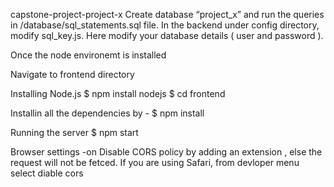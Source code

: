capstone-project-project-x
Create database “project_x” and run the queries in /database/sql_statements.sql file. In the backend under config directory, modify sql_key.js. Here modify your database details ( user and password ).

Once the node environemt is installed 

Navigate to frontend directory

Installing Node.js $ npm install nodejs
$ cd frontend

Installin all the dependencies by -
$ npm install

Running the server $ npm start

Browser settings -on  Disable CORS policy by adding an extension , else the request will not be fetced. If you are using Safari, from devloper menu select diable cors
